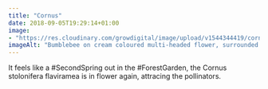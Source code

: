 ```yaml
---
title: "Cornus"
date: 2018-09-05T19:29:14+01:00
image: 
- "https://res.cloudinary.com/growdigital/image/upload/v1544344419/cornus-44492505891.jpg"
imageAlt: "Bumblebee on cream coloured multi-headed flower, surrounded by pointy green leaves"
---
```


It feels like a #SecondSpring out in the #ForestGarden, the Cornus stolonifera flaviramea is in flower again, attracing the pollinators. 
